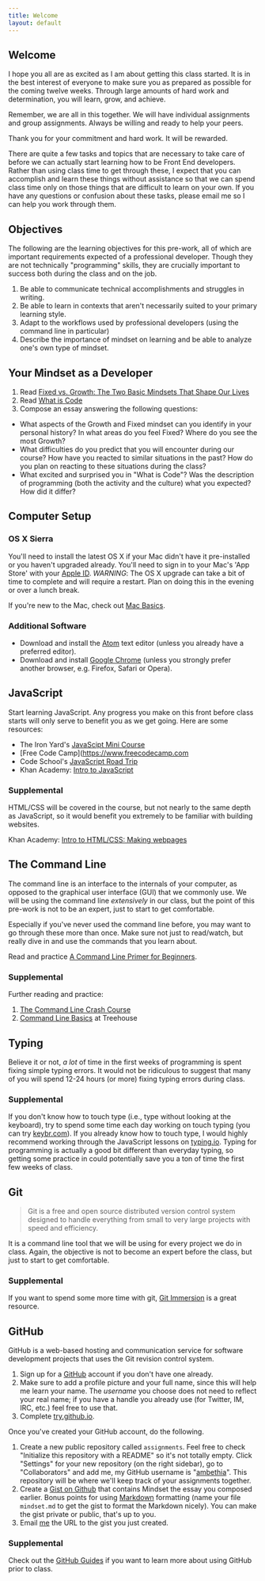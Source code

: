 ```yaml
---
title: Welcome
layout: default
---
```


## Welcome

I hope you all are as excited as I am about getting this class started. It is in the best interest of everyone to make sure you as prepared as possible for the coming twelve weeks. Through large amounts of hard work and determination, you will learn, grow, and achieve.

Remember, we are all in this together. We will have individual assignments and group assignments. Always be willing and ready to help your peers.

Thank you for your commitment and hard work. It will be rewarded.

There are quite a few tasks and topics that are necessary to take care of before we can actually start learning how to be Front End developers. Rather than using class time to get through these, I expect that you can accomplish and learn these things without assistance so that we can spend class time only on those things that are difficult to learn on your own. If you have any questions or confusion about these tasks, please email me so I can help you work through them.

## Objectives

The following are the learning objectives for this pre-work, all of which are important requirements expected of a professional developer. Though they are not technically "programming" skills, they are crucially important to success both during the class and on the job.

1. Be able to communicate technical accomplishments and struggles in writing.
2. Be able to learn in contexts that aren't necessarily suited to your primary learning style.
3. Adapt to the workflows used by professional developers (using the command line in particular)
4. Describe the importance of mindset on learning and be able to analyze one's own type of mindset.

## Your Mindset as a Developer

1. Read [Fixed vs. Growth: The Two Basic Mindsets That Shape Our Lives](http://www.brainpickings.org/2014/01/29/carol-dweck-mindset/)
2. Read [What is Code](http://www.bloomberg.com/graphics/2015-paul-ford-what-is-code/)
3. Compose an essay answering the following questions:
  - What aspects of the Growth and Fixed mindset can you identify in your personal history? In what areas do you feel Fixed? Where do you see the most Growth?
  - What difficulties do you predict that you will encounter during our course? How have you reacted to similar situations in the past? How do you plan on reacting to these situations during the class?
  - What excited and surprised you in "What is Code"? Was the description of programming (both the activity and the culture) what you expected? How did it differ?

## Computer Setup

### OS X Sierra

You'll need to install the latest OS X if your Mac didn't have it pre-installed or you haven't upgraded already. You'll need to sign in to your Mac's 'App Store' with your [Apple ID](https://appleid.apple.com/).
*WARNING*: The OS X upgrade can take a bit of time to complete and will require a restart. Plan on doing this in the evening or over a lunch break.

If you're new to the Mac, check out [Mac Basics](https://www.apple.com/support/macbasics/).

### Additional Software

* Download and install the [Atom](https://atom.io) text editor (unless you already have a preferred editor).
* Download and install [Google Chrome](https://www.google.com/intl/en/chrome/browser/) (unless you strongly prefer another browser, e.g. Firefox, Safari or Opera).

## JavaScript

Start learning JavaScript. Any progress you make on this front before class starts will only serve to benefit you as we get going. Here are some resources:

- The Iron Yard's [JavaScipt Mini Course](https://online.theironyard.com/paths/430/join)
- [Free Code Camp](https://www.freecodecamp.com
- Code School's [JavaScript Road Trip](javascript-roadtrip.codeschool.com/)
- Khan Academy: [Intro to JavaScript](https://www.khanacademy.org/computing/computer-programming/programming)

### Supplemental

HTML/CSS will be covered in the course, but not nearly to the same depth as JavaScript, so it would benefit you extremely to be familiar with building websites.

Khan Academy: [Intro to HTML/CSS: Making webpages](https://www.khanacademy.org/computing/computer-programming/html-css)

## The Command Line

The command line is an interface to the internals of your computer, as opposed to the graphical user interface (GUI) that we commonly use. We will be using the command line _extensively_ in our class, but the point of this pre-work is not to be an expert, just to start to get comfortable.

Especially if you've never used the command line before, you may want to go through these more than once. Make sure not just to read/watch, but really dive in and use the commands that you learn about.

Read and practice [A Command Line Primer for Beginners](http://lifehacker.com/5633909/who-needs-a-mouse-learn-to-use-the-command-line-for-almost-anything).

### Supplemental

Further reading and practice:

1. [The Command Line Crash Course](http://cli.learncodethehardway.org/book/)
2. [Command Line Basics](http://blog.teamtreehouse.com/command-line-basics) at Treehouse

## Typing

Believe it or not, *a lot* of time in the first weeks of programming is spent fixing simple typing errors. It would not be ridiculous to suggest that many of you will spend 12-24 hours (or more) fixing typing errors during class.

### Supplemental

If you don't know how to touch type (i.e., type without looking at the keyboard), try to spend some time each day working on touch typing (you can try [keybr.com](http://www.keybr.com)). If you already know how to touch type, I would highly recommend working through the JavaScript lessons on [typing.io](http://typing.io). Typing for programming is actually a good bit different than everyday typing, so getting some practice in could potentially save you a ton of time the first few weeks of class.

## Git

> Git is a free and open source distributed version control system designed to handle everything from small to very large projects with speed and efficiency.

It is a command line tool that we will be using for every project we do in class. Again, the objective is not to become an expert before the class, but just to start to get comfortable.

### Supplemental

If you want to spend some more time with git, [Git Immersion](http://gitimmersion.com/) is a great resource.

## GitHub

GitHub is a web-based hosting and communication service for software development projects that uses the Git revision control system.

1. Sign up for a [GitHub](https://github.com/) account if you don't have one already.
2. Make sure to add a profile picture and your full name, since this will help me learn your name. The _username_ you choose does not need to reflect your real name; if you have a handle you already use (for Twitter, IM, IRC, etc.) feel free to use that.
4. Complete [try.github.io](https://try.github.io/).

Once you've created your GitHub account, do the following.

1. Create a new public repository called `assignments`. Feel free to check "Initialize this repository with a README" so it's not totally empty. Click "Settings" for your new repository (on the right sidebar), go to "Collaborators" and add me, my GitHub username is "[ambethia](https://github.com/ambethia)". This repository will be where we'll keep track of your assignments together.
2. Create a [Gist on Github](https://gist.github.com) that contains Mindset the essay you composed earlier. Bonus points for using [Markdown](https://help.github.com/articles/markdown-basics/) formatting (name your file `mindset.md` to get the gist to format the Markdown nicely). You can make the gist private or public, that's up to you.
3. Email [me](mailto:jason@theironyard.com) the URL to the gist you just created.

### Supplemental

Check out the [GitHub Guides](https://guides.github.com/) if you want to learn more about using GitHub prior to class.
